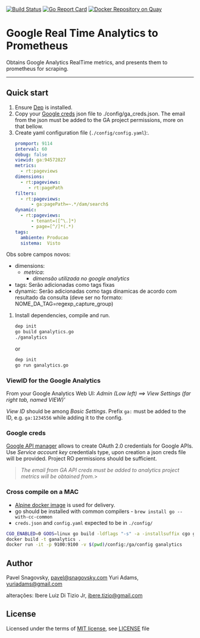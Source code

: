 [![Build Status](https://travis-ci.org/paha/googleanalytics_exporter.svg?branch=master)](https://travis-ci.org/paha/googleanalytics_exporter)
[![Go Report Card](https://goreportcard.com/badge/github.com/paha/googleanalytics_exporter)](https://goreportcard.com/report/github.com/paha/googleanalytics_exporter)
[![Docker Repository on Quay](https://quay.io/repository/paha/ga-prom/status "Docker Repository on Quay")](https://quay.io/repository/paha/ga-prom)

# Google Real Time Analytics to Prometheus

Obtains Google Analytics RealTime metrics, and presents them to prometheus for scraping.

---

## Quick start

1. Ensure [Dep][1] is installed.
1. Copy your [Google creds][2] json file to ./config/ga_creds.json. The email from the json must be added to the GA project permissions, more on that bellow.
1. Create yaml configuration file (`./config/config.yaml`):.
    ```yaml
    promport: 9114
    interval: 60
    debug: false
    viewid: ga:94572827
    metrics:
      - rt:pageviews
    dimensions:
      - rt:pageviews:
         - rt:pagePath
    filters:
      - rt:pageviews:
          - ga:pagePath=~.*/dam/search$
    dynamic:
      - rt:pageviews:
          - tenant=([^\.]*)
          - page=[^/]*(.*)
    tags:
      ambiente: Producao
      sistema:  Visto
    ```
Obs sobre campos novos:
* dimensions:
    - *metrica*:
       - *dimensão utilizada no google analytics*
* tags: Serão adicionadas como tags fixas
* dynamic: Serão adicionadas como tags dinamicas de acordo com resultado da consulta (deve ser no formato:    NOME_DA_TAG=regexp_capture_group)

1. Install dependencies, compile and run.
    ```bash
    dep init
    go build ganalytics.go
    ./ganalytics
    ```

    or

    ```bash
    dep init
    go run ganalytics.go
    ```

### ViewID for the Google Analytics

From your Google Analytics Web UI: *Admin (Low left) ==> View Settings (far right tab, named VIEW)'*

*View ID* should be among *Basic Settings*. Prefix `ga:` must be added to the ID, e.g. `ga:1234556` while adding it to the config.

### Google creds

[Google API manager][2] allows to create OAuth 2.0 credentials for Google APIs. Use *Service account key* credentials type, upon creation a json creds file will be provided. Project RO permissions should be sufficient.

>*The email from GA API creds must be added to analytics project metrics will be obtained from.*>


### Cross compile on a MAC

* [Alpine docker image][3] is used for delivery.
* go should be installed with common compilers - `brew install go --with-cc-common`
* `creds.json` and `config.yaml` expected to be in `./config/`

```bash
CGO_ENABLED=0 GOOS=linux go build -ldflags "-s" -a -installsuffix cgo ganalytics.go
docker build -t ganalytics .
docker run -it -p 9100:9100 -v $(pwd)/config:/ga/config ganalytics
```

## Author

Pavel Snagovsky, pavel@snagovsky.com
Yuri Adams, yuriadams@gmail.com

alterações:
Ibere Luiz Di Tizio Jr, ibere.tizio@gmail.com

## License

Licensed under the terms of [MIT license][4], see [LICENSE][5] file

[1]: https://github.com/golang/dep
[2]: https://console.developers.google.com/apis/credentials
[3]: https://hub.docker.com/_/alpine/
[4]: https://choosealicense.com/licenses/mit/
[5]: ./LICENSE
